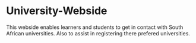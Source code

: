 # University-Webside
This webside enables learners and students to get in contact with South African universities. Also to assist in registering there prefered universities.
